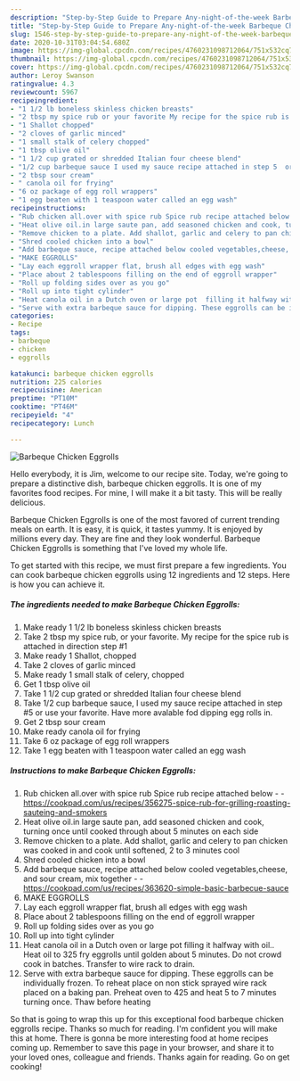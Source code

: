 ```yaml
---
description: "Step-by-Step Guide to Prepare Any-night-of-the-week Barbeque Chicken Eggrolls"
title: "Step-by-Step Guide to Prepare Any-night-of-the-week Barbeque Chicken Eggrolls"
slug: 1546-step-by-step-guide-to-prepare-any-night-of-the-week-barbeque-chicken-eggrolls
date: 2020-10-31T03:04:54.680Z
image: https://img-global.cpcdn.com/recipes/4760231098712064/751x532cq70/barbeque-chicken-eggrolls-recipe-main-photo.jpg
thumbnail: https://img-global.cpcdn.com/recipes/4760231098712064/751x532cq70/barbeque-chicken-eggrolls-recipe-main-photo.jpg
cover: https://img-global.cpcdn.com/recipes/4760231098712064/751x532cq70/barbeque-chicken-eggrolls-recipe-main-photo.jpg
author: Leroy Swanson
ratingvalue: 4.3
reviewcount: 5967
recipeingredient:
- "1 1/2 lb boneless skinless chicken breasts"
- "2 tbsp my spice rub or your favorite My recipe for the spice rub is attached in direction step 1"
- "1 Shallot chopped"
- "2 cloves of garlic minced"
- "1 small stalk of celery chopped"
- "1 tbsp olive oil"
- "1 1/2 cup grated or shredded Italian four cheese blend"
- "1/2 cup barbeque sauce I used my sauce recipe attached in step 5  or use your favorite Have more avalable fod dipping egg rolls in"
- "2 tbsp sour cream"
- " canola oil for frying"
- "6 oz package of egg roll wrappers"
- "1 egg beaten with 1 teaspoon water called an egg wash"
recipeinstructions:
- "Rub chicken all.over with spice rub Spice rub recipe attached below  https://cookpad.com/us/recipes/356275-spice-rub-for-grilling-roasting-sauteing-and-smokers"
- "Heat olive oil.in large saute pan, add seasoned chicken and cook, turning once until cooked through about 5 minutes on each side"
- "Remove chicken to a plate. Add shallot, garlic and celery to pan chicken was cooked in and cook until softened,  2 to 3 minutes cool"
- "Shred cooled chicken into a bowl"
- "Add barbeque sauce, recipe attached below cooled vegetables,cheese, and sour cream, mix together  https://cookpad.com/us/recipes/363620-simple-basic-barbecue-sauce"
- "MAKE EGGROLLS"
- "Lay each eggroll wrapper flat, brush all edges with egg wash"
- "Place about 2 tablespoons filling on the end of eggroll wrapper"
- "Roll up folding sides over as you go"
- "Roll up into tight cylinder"
- "Heat canola oil in a Dutch oven or large pot  filling it halfway with oil..  Heat oil to 325 fry eggrolls until golden about 5 minutes. Do not crowd  cook in batches. Transfer to wire rack to drain."
- "Serve with extra barbeque sauce for dipping. These eggrolls can be individually frozen. To reheat place on non stick sprayed wire rack placed on a baking pan. Preheat oven to 425  and heat 5 to 7 minutes turning once. Thaw before heating"
categories:
- Recipe
tags:
- barbeque
- chicken
- eggrolls

katakunci: barbeque chicken eggrolls 
nutrition: 225 calories
recipecuisine: American
preptime: "PT10M"
cooktime: "PT46M"
recipeyield: "4"
recipecategory: Lunch

---
```



![Barbeque Chicken Eggrolls](https://img-global.cpcdn.com/recipes/4760231098712064/751x532cq70/barbeque-chicken-eggrolls-recipe-main-photo.jpg)

Hello everybody, it is Jim, welcome to our recipe site. Today, we're going to prepare a distinctive dish, barbeque chicken eggrolls. It is one of my favorites food recipes. For mine, I will make it a bit tasty. This will be really delicious.

Barbeque Chicken Eggrolls is one of the most favored of current trending meals on earth. It is easy, it is quick, it tastes yummy. It is enjoyed by millions every day. They are fine and they look wonderful. Barbeque Chicken Eggrolls is something that I've loved my whole life.




To get started with this recipe, we must first prepare a few ingredients. You can cook barbeque chicken eggrolls using 12 ingredients and 12 steps. Here is how you can achieve it.

<!--inarticleads1-->

##### The ingredients needed to make Barbeque Chicken Eggrolls:

1. Make ready 1 1/2 lb boneless skinless chicken breasts
1. Take 2 tbsp my spice rub, or your favorite. My recipe for the spice rub is attached in direction step #1
1. Make ready 1 Shallot, chopped
1. Take 2 cloves of garlic minced
1. Make ready 1 small stalk of celery, chopped
1. Get 1 tbsp olive oil
1. Take 1 1/2 cup grated or shredded Italian four cheese blend
1. Take 1/2 cup barbeque sauce, I used my sauce recipe attached in step #5  or use your favorite. Have more avalable fod dipping egg rolls in.
1. Get 2 tbsp sour cream
1. Make ready  canola oil for frying
1. Take 6 oz package of egg roll wrappers
1. Take 1 egg beaten with 1 teaspoon water called an egg wash




<!--inarticleads2-->

##### Instructions to make Barbeque Chicken Eggrolls:

1. Rub chicken all.over with spice rub Spice rub recipe attached below -  - https://cookpad.com/us/recipes/356275-spice-rub-for-grilling-roasting-sauteing-and-smokers
1. Heat olive oil.in large saute pan, add seasoned chicken and cook, turning once until cooked through about 5 minutes on each side
1. Remove chicken to a plate. Add shallot, garlic and celery to pan chicken was cooked in and cook until softened,  2 to 3 minutes cool
1. Shred cooled chicken into a bowl
1. Add barbeque sauce, recipe attached below cooled vegetables,cheese, and sour cream, mix together -  - https://cookpad.com/us/recipes/363620-simple-basic-barbecue-sauce
1. MAKE EGGROLLS
1. Lay each eggroll wrapper flat, brush all edges with egg wash
1. Place about 2 tablespoons filling on the end of eggroll wrapper
1. Roll up folding sides over as you go
1. Roll up into tight cylinder
1. Heat canola oil in a Dutch oven or large pot  filling it halfway with oil..  Heat oil to 325 fry eggrolls until golden about 5 minutes. Do not crowd  cook in batches. Transfer to wire rack to drain.
1. Serve with extra barbeque sauce for dipping. These eggrolls can be individually frozen. To reheat place on non stick sprayed wire rack placed on a baking pan. Preheat oven to 425  and heat 5 to 7 minutes turning once. Thaw before heating




So that is going to wrap this up for this exceptional food barbeque chicken eggrolls recipe. Thanks so much for reading. I'm confident you will make this at home. There is gonna be more interesting food at home recipes coming up. Remember to save this page in your browser, and share it to your loved ones, colleague and friends. Thanks again for reading. Go on get cooking!

